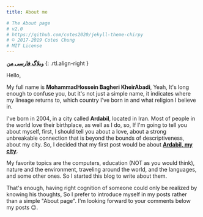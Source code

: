 ```yaml
---
title: About me

# The About page
# v2.0
# https://github.com/cotes2020/jekyll-theme-chirpy
# © 2017-2019 Cotes Chung
# MIT License
---
```


**[وبلاگ فارسی من](https://b32.ir/)**
{: .rtl.align-right }

Hello,

My full name is **MohammadHossein Bagheri KheirAbadi**, Yeah, It's long enough to confuse you, but it's not just a simple name, it indicates where my lineage returns to, which country I've born in and what religion I believe in. 

I've born in 2004, in a city called **Ardabil**, located in Iran. Most of people in the world love their birthplace, as well as I do, so, If I'm going to tell you about myself, first, I should tell you about a love, about a strong unbreakable connection that is beyond the bounds of descriptiveness, about my city. So, I decided that my first post would be about [**Ardabil, my city**](https://en.b32.ir/posts/ardabil-my-city/).

My favorite topics are the computers, education (NOT as you would think), nature and the environment, traveling around the world, and the languages, and some other ones. So I started this blog to write about them.

That's enough, having right cognition of someone could only be realized by knowing his thoughts, So I prefer to introduce myself in my posts rather than a simple "About page". I'm looking forward to your comments below my posts 😉.
